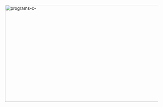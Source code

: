 <img src="https://socialify.git.ci/Lakypayiui/programs-c-/image?description=1&font=KoHo&forks=1&issues=1&language=1&name=1&owner=1&pattern=Circuit%20Board&pulls=1&stargazers=1&theme=Light" alt="programs-c-" width="640" height="320" />
